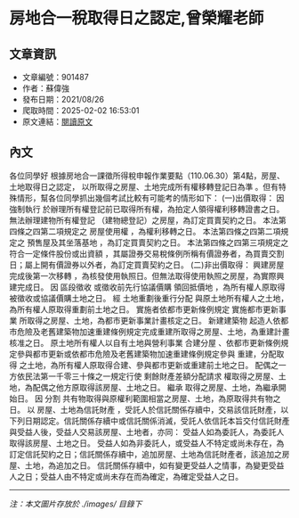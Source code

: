 # 房地合一稅取得日之認定,曾榮耀老師

## 文章資訊
- 文章編號：901487
- 作者：蘇偉強
- 發布日期：2021/08/26
- 爬取時間：2025-02-02 16:53:01
- 原文連結：[閱讀原文](https://real-estate.get.com.tw/Columns/detail.aspx?no=901487)

## 內文
各位同學好
根據房地合一課徵所得稅申報作業要點（110.06.30）第4點，房屋、土地取得日之認定，
以所取得之房屋、土地完成所有權移轉登記日為準
。但有特殊情形，幫各位同學抓出幾個考試比較有可能考的情形如下：
(一)出價取得：
因
強制執行
於辦理所有權登記前已取得所有權，為拍定人領得權利移轉證書之日。
無法辦理建物所有權登記
（建物總登記）之房屋，為訂定買賣契約之日。
本法第四條之四第二項規定之
房屋使用權
，為權利移轉之日。
本法第四條之四第二項規定之
預售屋及其坐落基地
，為訂定買賣契約之日。
本法第四條之四第三項規定之
符合一定條件股份或出資額
，其屬證券交易稅條例所稱有價證券者，為買賣交割日；屬上開有價證券以外者，為訂定買賣契約之日。
(二)非出價取得：
興建房屋完成後第一次移轉
，為核發使用執照日。但無法取得使用執照之房屋，為實際興建完成日。
因
區段徵收
或徵收前先行協議價購
領回抵價地
，為所有權人原取得被徵收或協議價購土地之日。
經
土地重劃後重行分配
與原土地所有權人之土地，為所有權人原取得重劃前土地之日。
實施者依都市更新條例規定
實施都市更新事業
所取得之房屋、土地，為都市更新事業計畫核定之日。
新建建築物
起造人依都市危險及老舊建築物加速重建條例規定完成重建所取得之房屋、土地，為重建計畫核准之日。
原土地所有權人以自有土地與營利事業
合建分屋
、依都市更新條例規定參與都市更新或依都市危險及老舊建築物加速重建條例規定參與
重建，分配取得
之土地，為所有權人原取得合建、參與都市更新或重建前土地之日。
配偶之一方依民法第一千零三十條之一規定行使
剩餘財產差額分配請求
權取得之房屋、土地，為配偶之他方原取得該房屋、土地之日。
繼承
取得之房屋、土地，為繼承開始日。
因
分割
共有物取得與原權利範圍相當之房屋、土地，為原取得共有物之日。
以
房屋、土地為信託財產
，受託人於信託關係存續中，交易該信託財產，以下列日期認定。信託關係存續中或信託關係消滅，受託人依信託本旨交付信託財產與受益人後，受益人交易該房屋、土地者，亦同：
受益人如為委託人，為委託人取得該房屋、土地之日。
受益人如為非委託人，或受益人不特定或尚未存在，為訂定信託契約之日；信託關係存續中，追加房屋、土地為信託財產者，該追加之房屋、土地，為追加之日。
信託關係存續中，如有變更受益人之情事，為變更受益人之日；受益人由不特定或尚未存在而為確定，為確定受益人之日。

---
*注：本文圖片存放於 ./images/ 目錄下*
